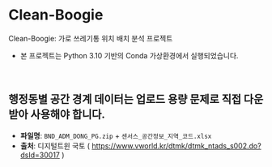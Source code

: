 # Clean-Boogie
Clean-Boogie: 가로 쓰레기통 위치 배치 분석 프로젝트
- 본 프로젝트는 Python 3.10 기반의 Conda 가상환경에서 실행되었습니다.

</br>

## 행정동별 공간 경계 데이터는 업로드 용량 문제로 직접 다운 받아 사용해야 합니다.
- **파일명**: `BND_ADM_DONG_PG.zip` + `센서스_공간정보_지역_코드.xlsx`
- **출처**: 디지털트윈 국토 ( https://www.vworld.kr/dtmk/dtmk_ntads_s002.do?dsId=30017 )
